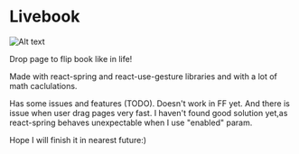 # Livebook

![Alt text](screen.gif?raw=true "Livebook")

Drop page to flip book like in life! 

Made with react-spring and react-use-gesture libraries and with a lot of math caclulations.

Has some issues and features (TODO). 
Doesn't work in FF yet. And there is issue when user drag pages very fast. I haven't found good solution yet,as react-spring behaves unexpectable when I use "enabled" param.

Hope I will finish it in nearest future:) 


